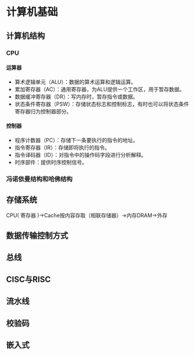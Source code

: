 # 计算机基础

## 计算机结构

### CPU

#### 运算器

- 算术逻辑单元（ALU）：数据的算术运算和逻辑运算。
- 累加寄存器（AC）：通用寄存器，为ALU提供一个工作区，用于暂存数据。
- 数据缓冲寄存器（DR）：写内存时，暂存指令或数据。
- 状态条件寄存器（PSW）：存储状态标志和控制标志，有时也可以将状态条件寄存器归为控制器部分。

#### 控制器

- 程序计数器（PC）：存储下一条要执行的指令的地址。
- 指令寄存器（IR）：存储即将执行的指令。
- 指令译码器（ID）：对指令中的操作码字段进行分析解释。
- 时序部件：提供时序控制信号。


### 冯诺依曼结构和哈佛结构

## 存储系统

CPU( 寄存器 )->Cache按内容存取（相联存储器）->内存DRAM->外存

## 数据传输控制方式

## 总线

## CISC与RISC

## 流水线

## 校验码

## 嵌入式